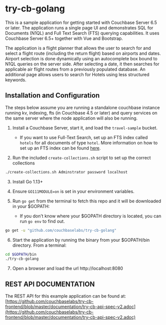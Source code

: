 try-cb-golang
===============

This is a sample application for getting started with Couchbase Server 6.5 or later. The application runs a single page UI
and demonstrates SQL for Documents (N1QL) and Full Text Search (FTS) querying capabilities. It uses Couchbase Server 6.5+
together with Vue and Bootstrap.

The application is a flight planner that allows the user to search for and select a flight route (including the
return flight) based on airports and dates. Airport selection is done dynamically using an autocomplete box
bound to N1QL queries on the server side. After selecting a date, it then searches for applicable air flight routes from
a previously populated database. An additional page allows users to search for Hotels using less structured keywords.

## Installation and Configuration
The steps below assume you are running a standalone couchbase instance running kv, indexing, fts (in Couchbase 4.5 or
later) and query services on the same server where the node application will also be running.

 1. Install a Couchbase Server, start it, and load the `travel-sample` bucket.
    * If you want to use Full-Text Search, set up an FTS index called `hotels` for all documents of type `hotel`.  More information on how to set up an FTS index can be found [here](https://docs.couchbase.com/server/current/fts/fts-creating-indexes.html).

 2. Run the included `create-collections.sh` script to set up the correct collections
 ```bash
 ./create-collections.sh Adminstrator password localhost
 ```
 3. Install Go 1.13+

 4. Ensure `GO111MODULE=on` is set in your environment variables.

 5. Run `go get` from the terminal to fetch this repo and it will be downloaded in your $GOPATH: 
      * If you don't know where your $GOPATH directory is located, you can run `go env` to find out.

 ```bash
 go get -u "github.com/couchbaselabs/try-cb-golang"
 ```

 6. Start the application by running the binary from your $GOPATH/bin directory. From a terminal:

 ```bash
 cd $GOPATH/bin
 ./try-cb-golang
 ```

 7. Open a browser and load the url http://localhost:8080

## REST API DOCUMENTATION
The REST API for this example application can be found at:
[https://github.com/couchbaselabs/try-cb-frontend/blob/master/documentation/try-cb-api-spec-v2.adoc](https://github.com/couchbaselabs/try-cb-frontend/blob/master/documentation/try-cb-api-spec-v2.adoc)
